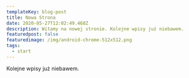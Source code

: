 ```yaml
---
templateKey: blog-post
title: Nowa Strona
date: 2020-05-27T12:02:49.468Z
description: Witamy na nowej stronie. Kolejne wpisy już niebawem.
featuredpost: false
featuredimage: /img/android-chrome-512x512.png
tags:
  - start
---
```


Kolejne wpisy już niebawem.
